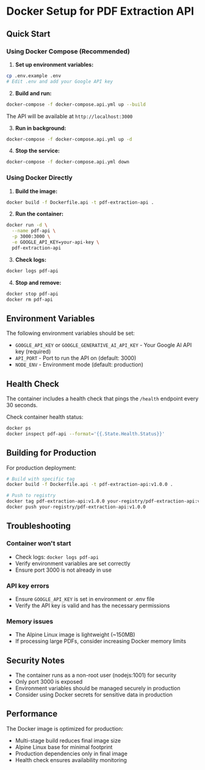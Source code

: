 # Docker Setup for PDF Extraction API

## Quick Start

### Using Docker Compose (Recommended)

1. **Set up environment variables:**
```bash
cp .env.example .env
# Edit .env and add your Google API key
```

2. **Build and run:**
```bash
docker-compose -f docker-compose.api.yml up --build
```

The API will be available at `http://localhost:3000`

3. **Run in background:**
```bash
docker-compose -f docker-compose.api.yml up -d
```

4. **Stop the service:**
```bash
docker-compose -f docker-compose.api.yml down
```

### Using Docker Directly

1. **Build the image:**
```bash
docker build -f Dockerfile.api -t pdf-extraction-api .
```

2. **Run the container:**
```bash
docker run -d \
  --name pdf-api \
  -p 3000:3000 \
  -e GOOGLE_API_KEY=your-api-key \
  pdf-extraction-api
```

3. **Check logs:**
```bash
docker logs pdf-api
```

4. **Stop and remove:**
```bash
docker stop pdf-api
docker rm pdf-api
```

## Environment Variables

The following environment variables should be set:

- `GOOGLE_API_KEY` or `GOOGLE_GENERATIVE_AI_API_KEY` - Your Google AI API key (required)
- `API_PORT` - Port to run the API on (default: 3000)
- `NODE_ENV` - Environment mode (default: production)

## Health Check

The container includes a health check that pings the `/health` endpoint every 30 seconds.

Check container health status:
```bash
docker ps
docker inspect pdf-api --format='{{.State.Health.Status}}'
```

## Building for Production

For production deployment:

```bash
# Build with specific tag
docker build -f Dockerfile.api -t pdf-extraction-api:v1.0.0 .

# Push to registry
docker tag pdf-extraction-api:v1.0.0 your-registry/pdf-extraction-api:v1.0.0
docker push your-registry/pdf-extraction-api:v1.0.0
```

## Troubleshooting

### Container won't start
- Check logs: `docker logs pdf-api`
- Verify environment variables are set correctly
- Ensure port 3000 is not already in use

### API key errors
- Ensure `GOOGLE_API_KEY` is set in environment or .env file
- Verify the API key is valid and has the necessary permissions

### Memory issues
- The Alpine Linux image is lightweight (~150MB)
- If processing large PDFs, consider increasing Docker memory limits

## Security Notes

- The container runs as a non-root user (nodejs:1001) for security
- Only port 3000 is exposed
- Environment variables should be managed securely in production
- Consider using Docker secrets for sensitive data in production

## Performance

The Docker image is optimized for production:
- Multi-stage build reduces final image size
- Alpine Linux base for minimal footprint
- Production dependencies only in final image
- Health check ensures availability monitoring